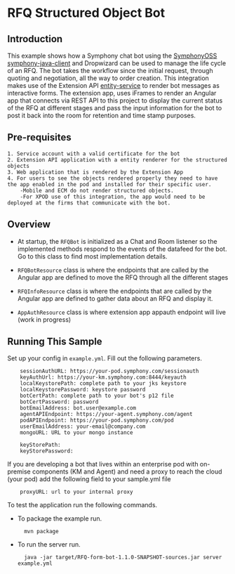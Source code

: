 # RFQ Structured Object Bot

## Introduction

This example shows how a Symphony chat bot using the [SymphonyOSS symphony-java-client](https://github.com/symphonyoss/symphony-java-client) and Dropwizard can be used to manage the life cycle of an RFQ. The bot takes the workflow since the initial request, through quoting and negotiation, all the way to order creation. This integration makes use of the Extension API [entity-service](https://extension-api.symphony.com/docs/entity-service) to render bot messages as interactive forms. The extension app, uses iFrames to render an Angular app that connects via REST API to this project to display the current status of the RFQ at different stages and pass the input information for the bot to post it back into the room for retention and time stamp purposes. 

## Pre-requisites

    1. Service account with a valid certificate for the bot
    2. Extension API application with a entity renderer for the structured objects
    3. Web application that is rendered by the Extension App
    4. For users to see the objects rendered properly they need to have the app enabled in the pod and installed for their specific user.
        -Mobile and ECM do not render structured objects.
        -For XPOD use of this integration, the app would need to be deployed at the firms that communicate with the bot.

## Overview

* At startup, the `RFQBot` is initialized as a Chat and Room listener so the implemented methods respond to the events of the datafeed for the bot. Go to this class to find most implementation details. 

* `RFQBotResource` class is where the endpoints that are called by the Angular app are defined to move the RFQ through all the different stages

* `RFQInfoResource` class is where the endpoints that are called by the Angular app are defined to gather data about an RFQ and display it.

* `AppAuthResource` class is where extension app appauth endpoint will live (work in progress)


## Running This Sample

Set up your config in `example.yml`. Fill out the following parameters.

        sessionAuthURL: https://your-pod.symphony.com/sessionauth
        keyAuthUrl: https://your-km.symphony.com:8444/keyauth
        localKeystorePath: complete path to your jks keystore
        localKeystorePassword: keystore password
        botCertPath: complete path to your bot's p12 file
        botCertPassword: password
        botEmailAddress: bot.user@example.com
        agentAPIEndpoint: https://your-agent.symphony.com/agent
        podAPIEndpoint: https://your-pod.symphony.com/pod
        userEmailAddress: your-email@company.com
        mongoURL: URL to your mongo instance
        
        keyStorePath: 
        keyStorePassword: 

If you are developing a bot that lives within an enterprise pod with on-premise components (KM and Agent) and need a proxy to reach the cloud (your pod) add the following field to your sample.yml file

        proxyURL: url to your internal proxy


To test the application run the following commands.

* To package the example run.

        mvn package

* To run the server run.

        java -jar target/RFQ-form-bot-1.1.0-SNAPSHOT-sources.jar server example.yml
